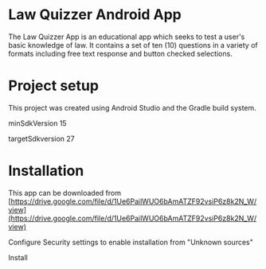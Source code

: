 # Law Quizzer Android App


The Law Quizzer App is an educational app which seeks to test a user's basic knowledge of law. It contains a set of ten (10) questions in a variety of formats including free text response and button checked selections.



# Project setup

This project was created using Android Studio and the Gradle build system.

minSdkVersion 15

targetSdkversion 27



# Installation 

This app can be downloaded from [https://drive.google.com/file/d/1Ue6PailWUO6bAmATZF92vsiP6z8k2N_W/view](https://drive.google.com/file/d/1Ue6PailWUO6bAmATZF92vsiP6z8k2N_W/view)

Configure Security settings to enable installation from "Unknown sources"

Install

